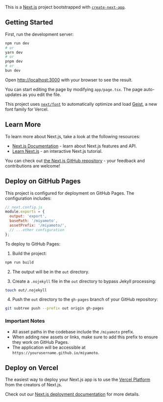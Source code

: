 This is a [Next.js](https://nextjs.org) project bootstrapped with [`create-next-app`](https://nextjs.org/docs/app/api-reference/cli/create-next-app).

## Getting Started

First, run the development server:

```bash
npm run dev
# or
yarn dev
# or
pnpm dev
# or
bun dev
```

Open [http://localhost:3000](http://localhost:3000) with your browser to see the result.

You can start editing the page by modifying `app/page.tsx`. The page auto-updates as you edit the file.

This project uses [`next/font`](https://nextjs.org/docs/app/building-your-application/optimizing/fonts) to automatically optimize and load [Geist](https://vercel.com/font), a new font family for Vercel.

## Learn More

To learn more about Next.js, take a look at the following resources:

- [Next.js Documentation](https://nextjs.org/docs) - learn about Next.js features and API.
- [Learn Next.js](https://nextjs.org/learn) - an interactive Next.js tutorial.

You can check out [the Next.js GitHub repository](https://github.com/vercel/next.js) - your feedback and contributions are welcome!

## Deploy on GitHub Pages

This project is configured for deployment on GitHub Pages. The configuration includes:

```js
// next.config.js
module.exports = {
  output: 'export',
  basePath: '/miyamoto',
  assetPrefix: '/miyamoto/',
  // ...other configuration
};
```

To deploy to GitHub Pages:

1. Build the project:
```bash
npm run build
```

2. The output will be in the `out` directory.

3. Create a `.nojekyll` file in the `out` directory to bypass Jekyll processing:
```bash
touch out/.nojekyll
```

4. Push the `out` directory to the `gh-pages` branch of your GitHub repository:
```bash
git subtree push --prefix out origin gh-pages
```

### Important Notes

- All asset paths in the codebase include the `/miyamoto` prefix.
- When adding new assets or links, make sure to add this prefix to ensure they work on GitHub Pages.
- The application will be accessible at `https://yourusername.github.io/miyamoto`.

## Deploy on Vercel

The easiest way to deploy your Next.js app is to use the [Vercel Platform](https://vercel.com/new?utm_medium=default-template&filter=next.js&utm_source=create-next-app&utm_campaign=create-next-app-readme) from the creators of Next.js.

Check out our [Next.js deployment documentation](https://nextjs.org/docs/app/building-your-application/deploying) for more details.
